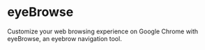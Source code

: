 # eyeBrowse

Customize your web browsing experience on Google Chrome with eyeBrowse, an eyebrow navigation tool.
